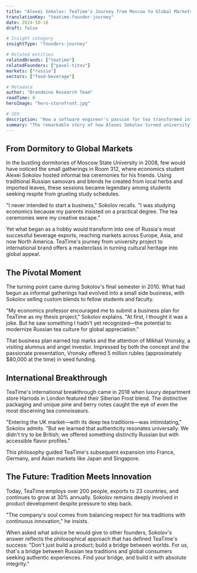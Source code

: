 ```yaml
---
title: "Alexei Sokolov: TeaTime's Journey from Moscow to Global Markets"
translationKey: "teatime-founder-journey"
date: 2024-10-18
draft: false

# Insight category
insightType: "founders-journey"

# Related entities
relatedBrands: ["teatime"]
relatedFounders: ["pavel-titov"]
markets: ["russia"]
sectors: ["food-beverage"]

# Metadata
author: "Brandmine Research Team"
readTime: 8
heroImage: "hero-storefront.jpg"

# SEO
description: "How a software engineer's passion for tea transformed into Russia's leading artisanal tea brand"
summary: "The remarkable story of how Alexei Sokolov turned university tea ceremonies into TeaTime, one of Russia's most successful beverage exports reaching 23 countries."
---
```


## From Dormitory to Global Markets

In the bustling dormitories of Moscow State University in 2008, few would have noticed the small gatherings in Room 312, where economics student Alexei Sokolov hosted informal tea ceremonies for his friends. Using traditional Russian samovars and blends he created from local herbs and imported leaves, these sessions became legendary among students seeking respite from grueling study schedules.

"I never intended to start a business," Sokolov recalls. "I was studying economics because my parents insisted on a practical degree. The tea ceremonies were my creative escape."

Yet what began as a hobby would transform into one of Russia's most successful beverage exports, reaching markets across Europe, Asia, and now North America. TeaTime's journey from university project to international brand offers a masterclass in turning cultural heritage into global appeal.

## The Pivotal Moment

The turning point came during Sokolov's final semester in 2010. What had begun as informal gatherings had evolved into a small side business, with Sokolov selling custom blends to fellow students and faculty.

"My economics professor encouraged me to submit a business plan for TeaTime as my thesis project," Sokolov explains. "At first, I thought it was a joke. But he saw something I hadn't yet recognized—the potential to modernize Russian tea culture for global appreciation."

That business plan earned top marks and the attention of Mikhail Vronsky, a visiting alumnus and angel investor. Impressed by both the concept and the passionate presentation, Vronsky offered 5 million rubles (approximately $80,000 at the time) in seed funding.

## International Breakthrough

TeaTime's international breakthrough came in 2018 when luxury department store Harrods in London featured their Siberian Frost blend. The distinctive packaging and unique pine and berry notes caught the eye of even the most discerning tea connoisseurs.

"Entering the UK market—with its deep tea traditions—was intimidating," Sokolov admits. "But we learned that authenticity resonates universally. We didn't try to be British; we offered something distinctly Russian but with accessible flavor profiles."

This philosophy guided TeaTime's subsequent expansion into France, Germany, and Asian markets like Japan and Singapore.

## The Future: Tradition Meets Innovation

Today, TeaTime employs over 200 people, exports to 23 countries, and continues to grow at 30% annually. Sokolov remains deeply involved in product development despite pressure to step back.

"The company's soul comes from balancing respect for tea traditions with continuous innovation," he insists.

When asked what advice he would give to other founders, Sokolov's answer reflects the philosophical approach that has defined TeaTime's success: "Don't just build a product; build a bridge between worlds. For us, that's a bridge between Russian tea traditions and global consumers seeking authentic experiences. Find your bridge, and build it with absolute integrity."
